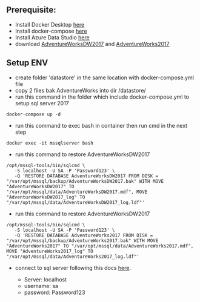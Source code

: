 ## Prerequisite:
- Install Docker Desktop [here](https://docs.docker.com/desktop/windows/install/)
- Install docker-compose [here](https://docs.docker.com/compose/install/)
- Install Azure Data Studio [here](https://docs.microsoft.com/en-us/sql/azure-data-studio/download-azure-data-studio?view=sql-server-ver15)
- download [AdventureWorksDW2017](https://github.com/Microsoft/sql-server-samples/releases/download/adventureworks/AdventureWorksDW2017.bak) and [AdventureWorks2017](https://github.com/Microsoft/sql-server-samples/releases/download/adventureworks/AdventureWorks2017.bak)
## Setup ENV
- create folder 'datastore' in the same location with docker-compose.yml file 
- copy 2 files bak AdventureWorks into dir /datastore/
- run this command in the folder which include docker-compose.yml to setup sql server 2017
```
docker-compose up -d
```
- run this command to exec bash in container then run cmd in the next step
```
docker exec -it mssqlserver bash
```
- run this command to restore AdventureWorksDW2017
```
/opt/mssql-tools/bin/sqlcmd \
   -S localhost -U SA -P 'Password123' \
   -Q 'RESTORE DATABASE AdventureWorksDW2017 FROM DISK = "/var/opt/mssql/backup/AdventureWorksDW2017.bak" WITH MOVE "AdventureWorksDW2017" TO "/var/opt/mssql/data/AdventureWorksDW2017.mdf", MOVE "AdventureWorksDW2017_log" TO "/var/opt/mssql/data/AdventureWorksDW2017_log.ldf"'
```
- run this command to restore AdventureWorksDW2017
```
/opt/mssql-tools/bin/sqlcmd \
   -S localhost -U SA -P 'Password123' \
   -Q 'RESTORE DATABASE AdventureWorks2017 FROM DISK = "/var/opt/mssql/backup/AdventureWorks2017.bak" WITH MOVE "AdventureWorks2017" TO "/var/opt/mssql/data/AdventureWorks2017.mdf", MOVE "AdventureWorks2017_log" TO "/var/opt/mssql/data/AdventureWorks2017_log.ldf"'
```
- connect to sql server following this docs [here](https://docs.microsoft.com/en-us/sql/azure-data-studio/quickstart-sql-server?view=sql-server-ver15). 

    - Server: localhost
    - username: sa
    - password: Password123

